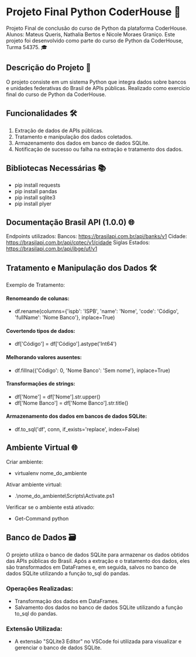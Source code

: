 # Projeto Final Python CoderHouse 🐍

Projeto Final de conclusão do curso de Python da plataforma CoderHouse. 
Alunos: Mateus Queris, Nathalia Bertos e Nicole Moraes Graniço.
Este projeto foi desenvolvido como parte do curso de Python da CoderHouse, Turma 54375. 🎓

## Descrição do Projeto 🚀

O projeto consiste em um sistema Python que integra dados sobre bancos e unidades federativas do Brasil de APIs públicas. Realizado como exercício final do curso de Python da CoderHouse.

## Funcionalidades 🛠️

1. Extração de dados de APIs públicas.
2. Tratamento e manipulação dos dados coletados.
3. Armazenamento dos dados em banco de dados SQLite.
4. Notificação de sucesso ou falha na extração e tratamento dos dados.

## Bibliotecas Necessárias 📚

- pip install requests
- pip install pandas
- pip install sqlite3
- pip install plyer

## Documentação Brasil API (1.0.0) 🌐

 Endpoints utilizados:
 Bancos: https://brasilapi.com.br/api/banks/v1
 Cidade: https://brasilapi.com.br/api/cptec/v1/cidade
 Siglas Estados: https://brasilapi.com.br/api/ibge/uf/v1

## Tratamento e Manipulação dos Dados 🛠️
Exemplo de Tratamento:

#### Renomeando de colunas:
- df.rename(columns={'ispb': 'ISPB', 'name': 'Nome', 'code': 'Código', 'fullName': 'Nome Banco'}, inplace=True)

#### Covertendo tipos de dados:
- df['Código'] = df['Código'].astype('Int64')

#### Melhorando valores ausentes:
- df.fillna({'Código': 0, 'Nome Banco': 'Sem nome'}, inplace=True)

#### Transformações de strings:
- df['Nome'] = df['Nome'].str.upper()
- df['Nome Banco'] = df['Nome Banco'].str.title()

#### Armazenamento dos dados em bancos de dados SQLite:
- df.to_sql('df', conn, if_exists='replace', index=False)

## Ambiente Virtual 🌐

Criar ambiente:

- virtualenv nome_do_ambiente

Ativar ambiente virtual:

- .\nome_do_ambiente\Scripts\Activate.ps1

Verificar se o ambiente está ativado:
- Get-Command python

## Banco de Dados 🗃️

O projeto utiliza o banco de dados SQLite para armazenar os dados obtidos das APIs públicas do Brasil. Após a extração e o tratamento dos dados, eles são transformados em DataFrames e, em seguida, salvos no banco de dados SQLite utilizando a função to_sql do pandas.

### Operações Realizadas:

- Transformação dos dados em DataFrames.
- Salvamento dos dados no banco de dados SQLite utilizando a função to_sql do pandas.

### Extensão Utilizada:

- A extensão "SQLite3 Editor" no VSCode foi utilizada para visualizar e gerenciar o banco de dados SQLite.


